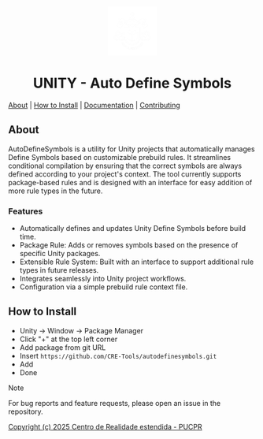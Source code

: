 <p align="center">
    <img width="100" height="100" src="/Documentation~/logos/1024x.png" align="center" />
</p>

<h1 align="center">UNITY - Auto Define Symbols</h1>

[About](#about) | [How to Install](#how-to-install) | <a href="/Documentation~/UserManual.md">Documentation</a> | <a href="/Documentation~/CONTRIBUTING.md">Contributing</a>

## About

AutoDefineSymbols is a utility for Unity projects that automatically manages Define Symbols based on customizable prebuild rules. It streamlines conditional compilation by ensuring that the correct symbols are always defined according to your project's context. The tool currently supports package-based rules and is designed with an interface for easy addition of more rule types in the future.

### Features
- Automatically defines and updates Unity Define Symbols before build time.
- Package Rule: Adds or removes symbols based on the presence of specific Unity packages.
- Extensible Rule System: Built with an interface to support additional rule types in future releases.
- Integrates seamlessly into Unity project workflows.
- Configuration via a simple prebuild rule context file.

## How to Install

- Unity -> Window -> Package Manager  
- Click "+" at the top left corner  
- Add package from git URL  
- Insert `https://github.com/CRE-Tools/autodefinesymbols.git`
- Add  
- Done

> [!NOTE]
> For bug reports and feature requests, please open an issue in the repository.

[Copyright (c) 2025 Centro de Realidade estendida - PUCPR](LICENSE.md)
